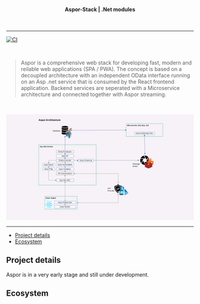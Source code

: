 
<br />
<h4 align="center">    

Aspor-Stack | .Net modules

</h4>
<br />

---
[![CI](https://github.com/Aspor-Stack/aspor/actions/workflows/publish.yml/badge.svg)](https://github.com/Aspor-Stack/aspor/actions/workflows/publish.yml)

<br />

> Aspor is a comprehensive web stack for developing fast, modern and reilable web applications (SPA / PWA). The concept is based on a decoupled architecture with an 
> independent OData interface running on an Asp .net service that is consumed by the React frontend application. 
> Backend services are seperated with a Microservice architecture and connected together with Aspor streaming.

<br />

![Aspor Architecture](https://raw.githubusercontent.com/Aspor-Stack/aspor-docs/master/static/images/aspor-architecturepng.png?token=AHBAJWZ4636ZRZ6TDC6M5ATB2224E)

---

- [Project details](#project-details)
- [Ecosystem](#ecosystem)

## Project details
Aspor is in a very early stage and still under development.


## Ecosystem
